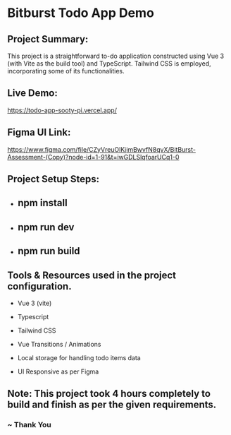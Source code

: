 # Bitburst Todo App Demo

## Project Summary:

This project is a straightforward to-do application constructed using Vue 3 (with Vite as the build tool) and TypeScript. Tailwind CSS is employed, incorporating some of its functionalities.


## Live Demo:

https://todo-app-sooty-pi.vercel.app/


## Figma UI Link:

https://www.figma.com/file/CZyVreuOlKjimBwvfN8qvX/BitBurst-Assessment-(Copy)?node-id=1-91&t=iwGDLSlqfoarUCq1-0

## Project Setup Steps:

- ## npm install

- ## npm run dev

- ## npm run build


## Tools & Resources used in the project configuration.

- Vue 3 (vite)

- Typescript

- Tailwind CSS

- Vue Transitions / Animations

- Local storage for handling todo items data

- UI Responsive as per Figma


## Note: This project took 4 hours completely to build and finish as per the given requirements.



### ~ Thank You 
